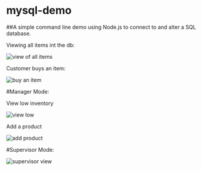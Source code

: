 # mysql-demo

##A simple command line demo using Node.js to connect to and alter a SQL database.

Viewing all items int the db:

![view of all items](https://github.com/gwilken/mysql-demo/tree/master/screenshots/printitems.tiff "View items")

Customer buys an item:

![buy an item](https://github.com/gwilken/mysql-demo/blob/master/screenshots/buyitem.tiff "Buy items")

#Manager Mode:

View low inventory

![view low](https://github.com/gwilken/mysql-demo/blob/master/screenshots/viewlow.tiff "View Low Inventory")

Add a product

![add product](https://github.com/gwilken/mysql-demo/blob/master/screenshots/addproduct.tiff "Add product")

#Supervisor Mode:

![supervisor view](https://github.com/gwilken/mysql-demo/blob/master/screenshots/supervisor.tiff "Supervisor View")

